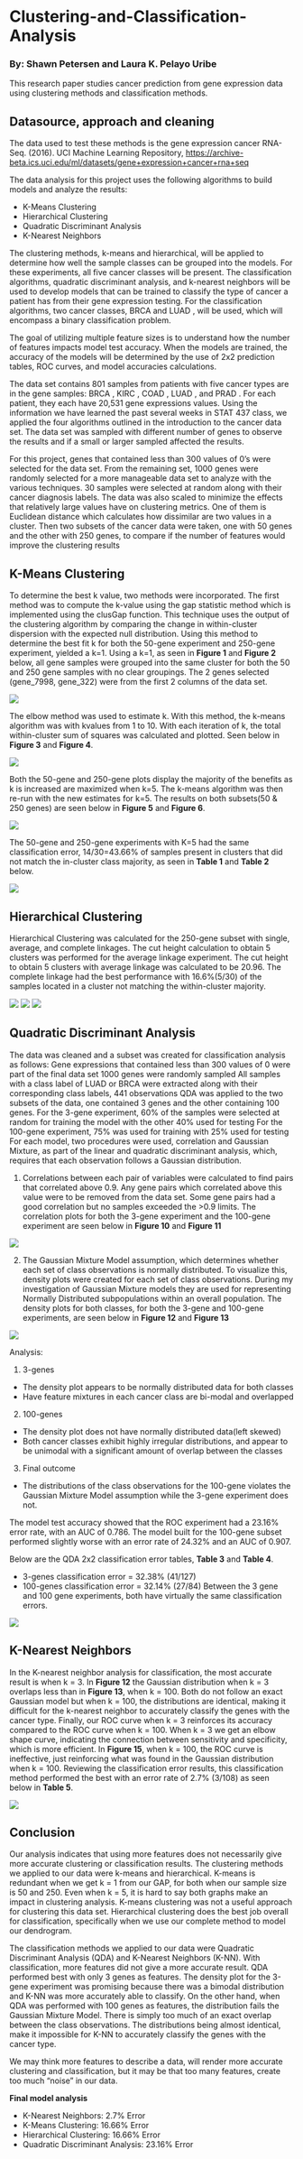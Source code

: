 # Clustering-and-Classification-Analysis
### By: Shawn Petersen and Laura K. Pelayo Uribe
This research paper studies cancer prediction from gene expression data using clustering methods and classification methods.

## Datasource, approach and cleaning
The data used to test these methods is the gene expression cancer RNA-Seq. (2016). UCI Machine Learning Repository, https://archive-beta.ics.uci.edu/ml/datasets/gene+expression+cancer+rna+seq

The data analysis for this project uses the following algorithms to build models and analyze the results:

- K-Means Clustering
- Hierarchical Clustering
- Quadratic Discriminant Analysis
- K-Nearest Neighbors

The clustering methods, k-means and hierarchical, will be applied to determine how well the sample classes can be grouped into the models. For these experiments, all five cancer classes will be present. The classification algorithms, quadratic discriminant analysis, and k-nearest neighbors will be used to develop models that can be trained to classify the type of cancer a patient has from their gene expression testing. For the classification algorithms, two cancer classes, BRCA and LUAD , will be used, which will encompass a binary classification problem.

The goal of utilizing multiple feature sizes is to understand how the number of features impacts model test accuracy. When the models are trained, the accuracy of the models will be determined by the use of 2x2 prediction tables, ROC curves, and model accuracies calculations.

The data set contains 801 samples from patients with five cancer types are in the gene samples: BRCA , KIRC , COAD , LUAD , and PRAD . For each patient, they each have 20,531 gene expressions values. Using the information we have learned the past several weeks in STAT 437 class, we applied the four algorithms outlined in the introduction to the cancer data set. The data set was sampled with different number of genes to observe the results and if a small or larger sampled affected the results.

For this project, genes that contained less than 300 values of 0’s were selected for the data set. From the remaining set, 1000 genes were randomly selected for a more manageable data set to analyze with the various techniques. 30 samples were selected at random along with their cancer diagnosis labels. The data was also scaled to minimize the effects that relatively large values have on clustering metrics. One of them is Euclidean distance which calculates how dissimilar are two values in a cluster. Then two subsets of the cancer data were taken, one with 50 genes and the other with 250 genes, to compare if the number of features would improve the clustering results

## K-Means Clustering

To determine the best k value, two methods were incorporated. The first method was to compute the k-value using the gap statistic method which is implemented using the clusGap function. This technique uses the output of the clustering algorithm by comparing the change in within-cluster dispersion with the expected null distribution. Using this method to determine the best fit k for both the 50-gene experiment and 250-gene experiment, yielded a k=1. Using a k=1, as seen in **Figure 1** and **Figure 2** below, all gene samples were grouped into the same cluster for both the 50 and 250 gene samples with no clear groupings. The 2 genes selected (gene_7998, gene_322) were from the first 2 columns of the data set.

<img src="https://raw.githubusercontent.com/LKPelayoUribe/Gene-Expression-Cancer-RNA-Seq/main/K%3D1.PNG">

The elbow method was used to estimate k. With this method, the k-means algorithm was with kvalues from 1 to 10. With each iteration of k, the total within-cluster sum of squares was calculated and plotted. Seen below in **Figure 3** and **Figure 4**.

<img src="https://raw.githubusercontent.com/LKPelayoUribe/Gene-Expression-Cancer-RNA-Seq/main/elbow.PNG">

Both the 50-gene and 250-gene plots display the majority of the benefits as k is increased are maximized when k=5. The k-means algorithm was then re-run with the new estimates for k=5. The results on both subsets(50 & 250 genes) are seen below in **Figure 5** and **Figure 6**.

<img src="https://raw.githubusercontent.com/LKPelayoUribe/Gene-Expression-Cancer-RNA-Seq/main/K%3D5.PNG">

The 50-gene and 250-gene experiments with K=5 had the same classification error, 14/30=43.66% of samples present in clusters that did not match the in-cluster class majority, as seen in **Table 1** and **Table 2** below.

<img src="https://raw.githubusercontent.com/LKPelayoUribe/Gene-Expression-Cancer-RNA-Seq/main/K_class_error.PNG">

## Hierarchical Clustering

Hierarchical Clustering was calculated for the 250-gene subset with single, average, and complete linkages. The cut height calculation to obtain 5 clusters was performed for the average linkage experiment. The cut height to obtain 5 clusters with average linkage was calculated to be 20.96. The complete linkage had the best performance with 16.6%(5/30) of the samples located in a cluster not matching the within-cluster majority.

<img src="https://raw.githubusercontent.com/LKPelayoUribe/Gene-Expression-Cancer-RNA-Seq/main/single.PNG">
<img src="https://raw.githubusercontent.com/LKPelayoUribe/Gene-Expression-Cancer-RNA-Seq/main/avg.PNG">
<img src="https://raw.githubusercontent.com/LKPelayoUribe/Gene-Expression-Cancer-RNA-Seq/main/complete.PNG">

## Quadratic Discriminant Analysis

The data was cleaned and a subset was created for classification analysis as follows:
Gene expressions that contained less than 300 values of 0 were part of the final data set
1000 genes were randomly sampled
All samples with a class label of LUAD or BRCA were extracted along with their
corresponding class labels, 441 observations
QDA was applied to the two subsets of the data, one contained 3 genes and the other
containing 100 genes.
For the 3-gene experiment, 60% of the samples were selected at random for training the model
with the other 40% used for testing
For the 100-gene experiment, 75% was used for training with 25% used for testing
For each model, two procedures were used, correlation and Gaussian Mixture, as part of the
linear and quadratic discriminant analysis, which, requires that each observation follows a
Gaussian distribution.

1. Correlations between each pair of variables were calculated to find pairs that correlated above 0.9. Any gene pairs which correlated above this value were to be removed from the data set. Some gene pairs had a good correlation but no samples exceeded the >0.9 limits. The correlation plots for both the 3-gene experiment and the 100-gene experiment are seen below in **Figure 10** and **Figure 11**

<img src="https://raw.githubusercontent.com/LKPelayoUribe/Gene-Expression-Cancer-RNA-Seq/main/corr_analysis.PNG">

2. The Gaussian Mixture Model assumption, which determines whether each set of class observations is normally distributed. To visualize this, density plots were created for each set of class observations. During my investigation of Gaussian Mixture models they are used for representing Normally Distributed subpopulations within an overall population. The density plots for both classes, for both the 3-gene and 100-gene experiments, are seen below in **Figure 12** and **Figure 13**

<img src="https://raw.githubusercontent.com/LKPelayoUribe/Gene-Expression-Cancer-RNA-Seq/main/gaussian_mix.PNG">

Analysis:
1. 3-genes
- The density plot appears to be normally distributed data for both classes
- Have feature mixtures in each cancer class are bi-modal and overlapped

2. 100-genes
- The density plot does not have normally distributed data(left skewed)
- Both cancer classes exhibit highly irregular distributions, and appear to be unimodal with a significant amount of overlap between the classes

3. Final outcome
- The distributions of the class observations for the 100-gene violates the Gaussian Mixture Model assumption while the 3-gene experiment does not.

The model test accuracy showed that the ROC experiment had a 23.16% error rate, with an AUC of 0.786. The model built for the 100-gene subset performed slightly worse with an error rate of 24.32% and an AUC of 0.907.

Below are the QDA 2x2 classification error tables, **Table 3** and **Table 4**.
- 3-genes classification error = 32.38% (41/127)
- 100-genes classification error = 32.14% (27/84)
Between the 3 gene and 100 gene experiments, both have virtually the same classification errors.

<img src="https://raw.githubusercontent.com/LKPelayoUribe/Gene-Expression-Cancer-RNA-Seq/main/QDA_2X2.PNG">

## K-Nearest Neighbors

In the K-nearest neighbor analysis for classification, the most accurate result is when k = 3. In **Figure 12** the Gaussian distribution when k = 3 overlaps less than in **Figure 13**, when k = 100. Both do not follow an exact Gaussian model but when k = 100, the distributions are identical, making it difficult for the k-nearest neighbor to accurately classify the genes with the cancer type. Finally, our ROC curve when k = 3 reinforces its accuracy compared to the ROC curve when k = 100. When k = 3 we get an elbow shape curve, indicating the connection between sensitivity and specificity, which is more efficient. In **Figure 15**, when k = 100, the ROC curve is ineffective, just reinforcing what was found in the Gaussian distribution when k = 100. Reviewing the classification error results, this classification method performed the best with an error rate of 2.7% (3/108) as seen below in **Table 5**.

<img src="https://raw.githubusercontent.com/LKPelayoUribe/Gene-Expression-Cancer-RNA-Seq/main/KKN_pred_table5.PNG">

## Conclusion

Our analysis indicates that using more features does not necessarily give more accurate clustering or classification results. The clustering methods we applied to our data were k-means and hierarchical. K-means is redundant when we get k = 1 from our GAP, for both when our sample size is 50 and 250. Even when k = 5, it is hard to say both graphs make an impact in clustering analysis. K-means clustering was not a useful approach for clustering this data set. Hierarchical clustering does the best job overall for classification, specifically when we use our complete method to model our dendrogram. 

The classification methods we applied to our data were Quadratic Discriminant Analysis (QDA) and K-Nearest Neighbors (K-NN). With classification, more features did not give a more accurate result. QDA performed best with only 3 genes as features. The density plot for the 3-gene experiment was promising because there was a bimodal distribution and K-NN was more accurately able to classify. On the other hand, when QDA was performed with 100 genes as features, the distribution fails the Gaussian Mixture Model. There is simply too much of an exact overlap between the class observations. The distributions being almost identical, make it impossible for K-NN to accurately classify the genes with the cancer type. 

We may think more features to describe a data, will render more accurate clustering and classification, but it may be that too many features, create too much “noise” in our data.

**Final model analysis**
- K-Nearest Neighbors: 2.7% Error
- K-Means Clustering: 16.66% Error
- Hierarchical Clustering: 16.66% Error
- Quadratic Discriminant Analysis: 23.16% Error
